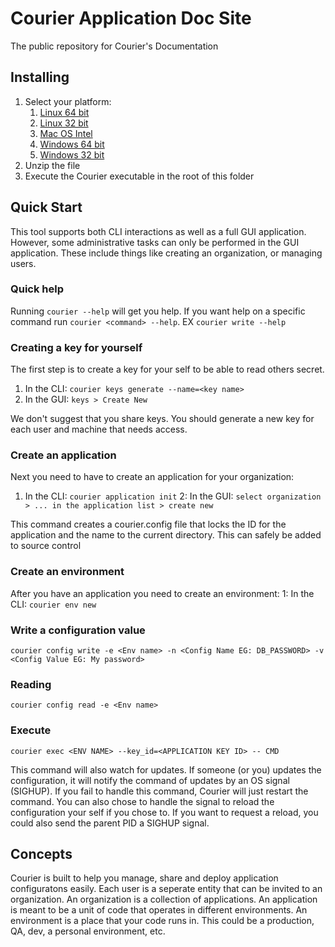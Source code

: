 # Courier Application Doc Site
The public repository for Courier's Documentation

## Installing

1. Select your platform:
    1. [Linux 64 bit](downloads.courierconfig.com/latest/linux/amd64/linux_amd64.zip)
    2. [Linux 32 bit](downloads.courierconfig.com/latest/linux/386/linux_386.zip)
    3. [Mac OS Intel](downloads.courierconfig.com/latest/darwin/amd64/darwin_amd64.zip)
    4. [Windows 64 bit](downloads.courierconfig.com/latest/windows/amd64/windows_amd64.zip)
    5. [Windows 32 bit](downloads.courierconfig.com/latest/windows/386/windows_386.zip)
2. Unzip the file
3. Execute the Courier executable in the root of this folder

## Quick Start

This tool supports both CLI interactions as well as a full GUI application. However, some administrative tasks can only be performed in the GUI application. These include things like creating an organization, or managing users. 

### Quick help

Running `courier --help` will get you help. If you want help on a specific command run `courier <command> --help`. EX `courier write --help`
 
### Creating a key for yourself
 
The first step is to create a key for your self to be able to read others secret. 
1. In the CLI: `courier keys generate --name=<key name>`
2. In the GUI: `keys > Create New`

We don't suggest that you share keys. You should generate a new key for each user and machine that needs access.

### Create an application

Next you need to have to create an application for your organization:
1. In the CLI: `courier application init`
2: In the GUI: `select organization > ... in the application list > create new`

This command creates a courier.config file that locks the ID for the application and the name to the current directory. This can safely be added to source control

### Create an environment

After you have an application you need to create an environment:
1: In the CLI: `courier env new`

### Write a configuration value

`courier config write -e <Env name> -n <Config Name EG: DB_PASSWORD> -v <Config Value EG: My password>`

### Reading

`courier config read -e <Env name>`

### Execute

`courier exec <ENV NAME> --key_id=<APPLICATION KEY ID> -- CMD`

This command will also watch for updates. If someone (or you) updates the configuration, it will notify the command of updates by an OS signal (SIGHUP). If you fail to handle this command, Courier will just restart the command. You can also chose to handle the signal to reload the configuration your self if you chose to. If you want to request a reload, you could also send the parent PID a SIGHUP signal.

## Concepts

Courier is built to help you manage, share and deploy application configuratons easily. Each user is a seperate entity that can be invited to an organization. An organization is a collection of applications. An application is meant to be a unit of code that operates in different environments. An environment is a place that your code runs in. This could be a production, QA, dev, a personal environment, etc. 
